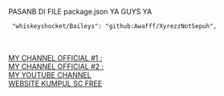 PASANB DI FILE package.json  YA GUYS YA

```
 "whiskeyshocket/Baileys": "github:Awafff/XyrezzNotSepuh",
```

<br><br>
<a href="https://whatsapp.com/channel/0029VacxTsC8F2p5dshCmq3r">MY CHANNEL OFFICIAL #1 :</a><br>
<a href="https://whatsapp.com/channel/0029VaofHDeI7BeLcrFY9744">MY CHANNEL OFFICIAL #2 :</a><br>
<a href="https://www.youtube.com/@RerezzOffc">MY YOUTUBE CHANNEL</a><br>
<a href="https://free.for.all.by.xyrezz.shopwebsite.my.id">WEBSITE KUMPUL SC FREE</a>
